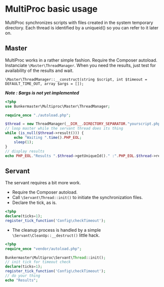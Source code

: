 # MultiProc basic usage
MultiProc synchronizes scripts with files created in the system temporary directory. Each thread is identified by a uniqueid() so you can refer to it later on.

## Master
MultiProc works in a rather simple fashion. 
Require the Composer autoload.
Instanciate ```\Master\ThreadManager```. When you need the results, just test for availability of the results and wait.
```
\Master\ThreadManager::__construct(string $script, int $timeout = DEFAULT_TIME_OUT, array $args = []);
```

***Note : $args is not yet implemented***
 
```php
<?php
use Bunkermaster\Multiproc\Master\ThreadManager;

require_once "./autoload.php";

$thread = new ThreadManager(__DIR__.DIRECTORY_SEPARATOR."yourscript.php", 12, []);
// loop master while the servant thread does its thing
while (is_null($thread->result())) {
    echo "Waiting ".time().PHP_EOL;
    sleep(1);
}
// display results
echo PHP_EOL."Results ".$thread->getUniqueId()." :".PHP_EOL.$thread->result();
```

## Servant
The servant requires a bit more work. 
* Require the Composer autoload.
* Call ```\Servant\Thread::init()``` to initiate the synchronization files.
* Declare the tick, as is. 
```php
<?php
declare(ticks=1);
register_tick_function('Config\checkTimeout');
```
* The cleanup process is handled by a simple ```\Servant\CleanUp::__destruct()``` little hack.
```php
<?php
require_once "vendor/autoload.php";

Bunkermaster\Multiproc\Servant\Thread::init();
// init tick for timeout check
declare(ticks=1);
register_tick_function('Config\checkTimeout');
// do your thing
echo "Results";
```
